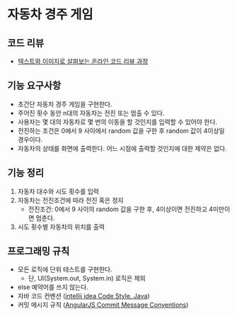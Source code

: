 # 자동차 경주 게임
## 코드 리뷰
* [텍스트와 이미지로 살펴보는 온라인 코드 리뷰 과정](https://github.com/next-step/nextstep-docs/tree/master/codereview)

## 기능 요구사항
- 초간단 자동차 경주 게임을 구현한다.
- 주어진 횟수 동안 n대의 자동차는 전진 또는 멈출 수 있다.
- 사용자는 몇 대의 자동차로 몇 번의 이동을 할 것인지를 입력할 수 있어야 한다.
- 전진하는 조건은 0에서 9 사이에서 random 값을 구한 후 random 값이 4이상일 경우이다.
- 자동차의 상태를 화면에 출력한다. 어느 시점에 출력할 것인지에 대한 제약은 없다.

## 기능 정리
1. 자동차 대수와 시도 횟수를 입력
2. 자동차는 전진조건에 따라 전진 혹은 정지
   - 전진조건: 0에서 9 사이의 random 값을 구한 후, 4이상이면 전진하고 4미만이면 멈춘다.
3. 시도 횟수별 자동차의 위치를 출력

## 프로그래밍 규칙
- 모든 로직에 단위 테스트를 구현한다.
  - 단, UI(System.out, System.in) 로직은 제외
- else 예약어를 쓰지 않는다.
- 자바 코드 컨벤션 ([intellij idea Code Style. Java](https://www.jetbrains.com/help/idea/code-style-java.html))
- 커밋 메시지 규칙 ([AngularJS Commit Message Conventions](https://gist.github.com/stephenparish/9941e89d80e2bc58a153))